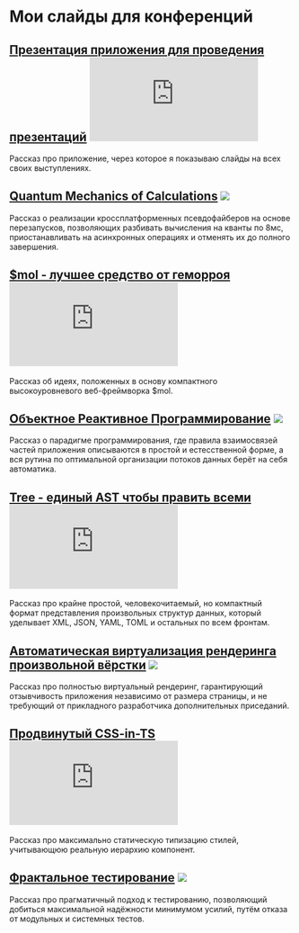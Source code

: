 # Мои слайды для конференций

## [Презентация приложения для проведения презентаций](slides) ![](https://favicon.yandex.net/favicon/piterjs.org?color=0,0,0,0&size=16&stub=1)

Рассказ про приложение, через которое я показываю слайды на всех своих выступлениях.

## [Quantum Mechanics of Calculations](fibers) ![](https://holyjs.ru/favicons/favicon-16x16.png)

Рассказ о реализации кроссплатформенных  псевдофайберов на основе перезапусков, позволяющих разбивать вычисления на кванты по 8мс, приостанавливать на асинхронных операциях и отменять их до полного завершения.

## [$mol - лучшее средство от геморроя](mol) ![](https://favicon.yandex.net/favicon/piterjs.org?color=0,0,0,0&size=16&stub=1)

Рассказ об идеях, положенных в основу компактного высокоуровневого веб-фреймворка $mol.

## [Объектное Реактивное Программирование](orp) ![](https://frontendconf.ru/i/frontendconf/2018/favicon.ico)

Рассказ о парадигме программирования, где правила взаимосвязей частей приложения описываются в простой и естесственной форме, а вся рутина по оптимальной организации потоков данных берёт на себя автоматика.

## [Tree - единый AST чтобы править всеми](tree) ![](https://favicon.yandex.net/favicon/piterjs.org?color=0,0,0,0&size=16&stub=1)

Рассказ про крайне простой, человекочитаемый, но компактный формат представления произвольных структур данных, который уделывает XML, JSON, YAML, TOML и остальных по всем фронтам.

## [Автоматическая виртуализация рендеринга произвольной вёрстки](virt) ![](https://holyjs.ru/favicons/favicon-16x16.png)

Рассказ про полностью виртуальный рендеринг, гарантирующий отзывчивость приложения независимо от размера страницы, и не требующий от прикладного разработчика дополнительных приседаний.

## [Продвинутый CSS-in-TS](css-in-ts) ![](https://favicon.yandex.net/favicon/piterjs.org?color=0,0,0,0&size=16&stub=1)

Рассказ про максимально статическую типизацию стилей, учитывающюю реальную иерархию компонент.

## [Фрактальное тестирование](testing) ![](https://techleadconf.ru/i/techlead_conf/moscow/2020/favicon.ico)

Рассказ про прагматичный подход к тестированию, позволяющий добиться максимальной надёжности минимумом усилий, путём отказа от модульных и системных тестов.
